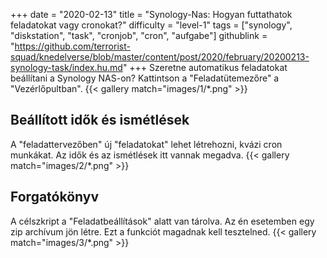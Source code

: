 +++
date = "2020-02-13"
title = "Synology-Nas: Hogyan futtathatok feladatokat vagy cronokat?"
difficulty = "level-1"
tags = ["synology", "diskstation", "task", "cronjob", "cron", "aufgabe"]
githublink = "https://github.com/terrorist-squad/knedelverse/blob/master/content/post/2020/february/20200213-synology-task/index.hu.md"
+++
Szeretne automatikus feladatokat beállítani a Synology NAS-on? Kattintson a "Feladatütemezőre" a "Vezérlőpultban".
{{< gallery match="images/1/*.png" >}}

## Beállított idők és ismétlések
A "feladattervezőben" új "feladatokat" lehet létrehozni, kvázi cron munkákat. Az idők és az ismétlések itt vannak megadva.
{{< gallery match="images/2/*.png" >}}

## Forgatókönyv
A célszkript a "Feladatbeállítások" alatt van tárolva. Az én esetemben egy zip archívum jön létre. Ezt a funkciót magadnak kell tesztelned.
{{< gallery match="images/3/*.png" >}}
